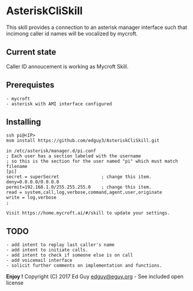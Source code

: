 # AsteriskCliSkill 

This skill provides a connection to an asterisk manager interface such 
that incimong caller id names will be vocalized by mycroft. 


## Current state

Caller ID annoucement is working as Mycroft Skill.


## Prerequistes

    - mycroft
    - asterisk with AMI interface configured 

## Installing

    ssh pi@<IP>
    msm install https://github.com/edguy3/AsteriskCliSkill.git

    in /etc/asterisk/manager.d/pi.conf 
    ; Each user has a section labeled with the username
    ; so this is the section for the user named "pi" which must match filename
    [pi]
    secret = superSecret                ; change this item. 
    deny=0.0.0.0/0.0.0.0
    permit=192.168.1.0/255.255.255.0    ; change this item.
    read = system,call,log,verbose,command,agent,user,originate
    write = log,verbose
    ; 
    
    Visit https://home.mycroft.ai/#/skill to update your settings. 



## TODO

    - add intent to replay last caller's name
    - add intent to initiate calls. 
    - add intent to check if someone else is on call
    - add voicemail interface 
    - solicit further comments on implementation and functions. 



**Enjoy !**  Copyright (C) 2017 Ed Guy <edguy@eguy.org> - See included open license
